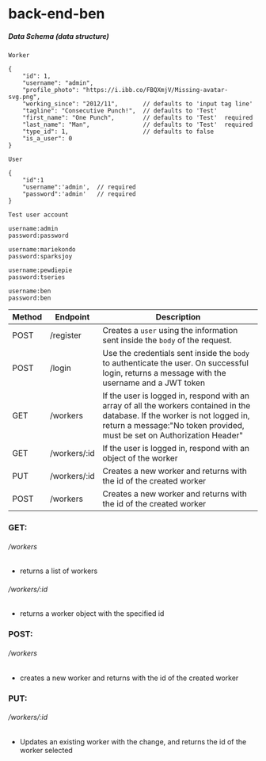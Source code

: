 # back-end-ben

##### Data Schema (data structure)

`Worker`

```
{
    "id": 1,
    "username": "admin",
    "profile_photo": "https://i.ibb.co/FBQXmjV/Missing-avatar-svg.png",
    "working_since": "2012/11",       // defaults to 'input tag line'
    "tagline": "Consecutive Punch!",  // defaults to 'Test'
    "first_name": "One Punch",        // defaults to 'Test'  required
    "last_name": "Man",               // defaults to 'Test'  required
    "type_id": 1,                     // defaults to false
    "is_a_user": 0
}
```

`User`

```
{
    "id":1
    "username":'admin',  // required
    "password":'admin'   // required
}
```

`Test user account`

```
username:admin
password:password

username:mariekondo
password:sparksjoy

username:pewdiepie
password:tseries

username:ben
password:ben
```

| Method | Endpoint      | Description                                                                                                                                                                                                                                                                                 |
| ------ | ------------- | ------------------------------------------------------------------------------------------------------------------------------------------------------------------------------------------------------------------------------------------------------------------------------------------- |
| POST   | /register | Creates a `user` using the information sent inside the `body` of the request.                                                                    |
| POST   | /login    | Use the credentials sent inside the `body` to authenticate the user. On successful login, returns a message with the username and a JWT token|
| GET    | /workers    | If the user is logged in, respond with an array of all the workers contained in the database. If the worker is not logged in, return a message:"No token provided, must be set on Authorization Header" |
| GET    | /workers/:id| If the user is logged in, respond with an object of the worker  |
| PUT    | /workers/:id| Creates a new worker and returns with the id of the created worker |
| POST   | /workers    | Creates a new worker and returns with the id of the created worker |


### GET:

###### /workers

- returns a list of workers

###### /workers/:id

- returns a worker object with the specified id

### POST:

###### /workers

- creates a new worker and returns with the id of the created worker

### PUT:

###### /workers/:id

- Updates an existing worker with the change, and returns the id of the worker selected

